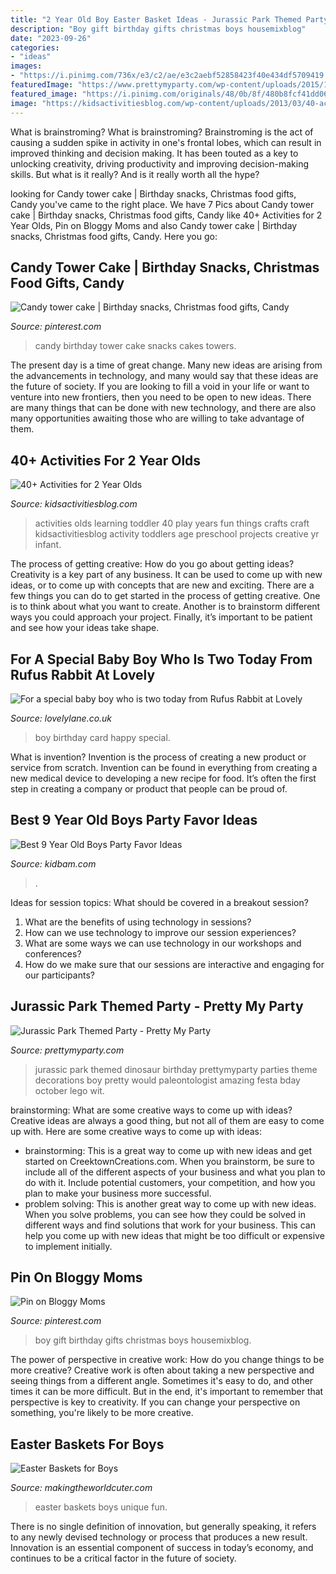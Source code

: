 ```yaml
---
title: "2 Year Old Boy Easter Basket Ideas - Jurassic Park Themed Party"
description: "Boy gift birthday gifts christmas boys housemixblog"
date: "2023-09-26"
categories:
- "ideas"
images:
- "https://i.pinimg.com/736x/e3/c2/ae/e3c2aebf52858423f40e434df5709419.jpg"
featuredImage: "https://www.prettymyparty.com/wp-content/uploads/2015/10/dinosaur-themed-birthday-party-ideas.jpg"
featured_image: "https://i.pinimg.com/originals/48/0b/8f/480b8fcf41dd0627e97766de8503df8f.jpg"
image: "https://kidsactivitiesblog.com/wp-content/uploads/2013/03/40-activities-for-2-year-olds-feature.jpg"
---
```



What is brainstroming?
What is brainstroming? Brainstroming is the act of causing a sudden spike in activity in one's frontal lobes, which can result in improved thinking and decision making. It has been touted as a key to unlocking creativity, driving productivity and improving decision-making skills. But what is it really? And is it really worth all the hype?

	

		
looking for Candy tower cake | Birthday snacks, Christmas food gifts, Candy you've came to the right place. We have 7 Pics about Candy tower cake | Birthday snacks, Christmas food gifts, Candy like 40+ Activities for 2 Year Olds, Pin on Bloggy Moms and also Candy tower cake | Birthday snacks, Christmas food gifts, Candy. Here you go:
		
    
## Candy Tower Cake | Birthday Snacks, Christmas Food Gifts, Candy

<img loading=lazy src="https://i.pinimg.com/originals/48/0b/8f/480b8fcf41dd0627e97766de8503df8f.jpg" onerror="this.onerror=null;this.src='https://tse1.mm.bing.net/th?id=OIP.ltjxqiyBUiTyZ-cwDGhyhQAAAA&amp;pid=15.1';" alt="Candy tower cake | Birthday snacks, Christmas food gifts, Candy">

_Source: pinterest.com_

>candy birthday tower cake snacks cakes towers. 

	

The present day is a time of great change. Many new ideas are arising from the advancements in technology, and many would say that these ideas are the future of society. If you are looking to fill a void in your life or want to venture into new frontiers, then you need to be open to new ideas. There are many things that can be done with new technology, and there are also many opportunities awaiting those who are willing to take advantage of them.

    
## 40+ Activities For 2 Year Olds

<img loading=lazy src="https://kidsactivitiesblog.com/wp-content/uploads/2013/03/40-activities-for-2-year-olds-feature.jpg" onerror="this.onerror=null;this.src='https://tse2.mm.bing.net/th?id=OIP.WiYAYcwWiRT1xdgAYQWJPQHaLG&amp;pid=15.1';" alt="40+ Activities for 2 Year Olds">

_Source: kidsactivitiesblog.com_

>activities olds learning toddler 40 play years fun things crafts craft kidsactivitiesblog activity toddlers age preschool projects creative yr infant. 

	

The process of getting creative: How do you go about getting ideas?
Creativity is a key part of any business. It can be used to come up with new ideas, or to come up with concepts that are new and exciting. There are a few things you can do to get started in the process of getting creative. One is to think about what you want to create. Another is to brainstorm different ways you could approach your project. Finally, it’s important to be patient and see how your ideas take shape.

    
## For A Special Baby Boy Who Is Two Today From Rufus Rabbit At Lovely

<img loading=lazy src="https://sites.create-cdn.net/siteimages/27/1/4/271498/11/8/1/11810704/1500x1500.jpg?1458657037" onerror="this.onerror=null;this.src='https://tse3.mm.bing.net/th?id=OIP.87cqWRd6tSn9-jyox1J0JwHaHa&amp;pid=15.1';" alt="For a special baby boy who is two today from Rufus Rabbit at Lovely">

_Source: lovelylane.co.uk_

>boy birthday card happy special. 

	

What is invention?
Invention is the process of creating a new product or service from scratch. Invention can be found in everything from creating a new medical device to developing a new recipe for food. It’s often the first step in creating a company or product that people can be proud of.

    
## Best 9 Year Old Boys Party Favor Ideas

<img loading=lazy src="http://kidbam.com/wp-content/uploads/2021/06/best-9-year-old-boys-party-favor-ideas.jpg" onerror="this.onerror=null;this.src='https://tse3.mm.bing.net/th?id=OIP.Sb6F5eDTUPZpMvIAPVeZ5AHaLH&amp;pid=15.1';" alt="Best 9 Year Old Boys Party Favor Ideas">

_Source: kidbam.com_

>. 

	

Ideas for session topics: What should be covered in a breakout session?
1. What are the benefits of using technology in sessions? 
2. How can we use technology to improve our session experiences? 
3. What are some ways we can use technology in our workshops and conferences? 
4. How do we make sure that our sessions are interactive and engaging for our participants?

    
## Jurassic Park Themed Party - Pretty My Party

<img loading=lazy src="https://www.prettymyparty.com/wp-content/uploads/2015/10/dinosaur-themed-birthday-party-ideas.jpg" onerror="this.onerror=null;this.src='https://tse1.mm.bing.net/th?id=OIP.voDC3Y37h-VaKXcdgn0DJwHaKl&amp;pid=15.1';" alt="Jurassic Park Themed Party - Pretty My Party">

_Source: prettymyparty.com_

>jurassic park themed dinosaur birthday prettymyparty parties theme decorations boy pretty would paleontologist amazing festa bday october lego wit. 

	

brainstorming: What are some creative ways to come up with ideas?
Creative ideas are always a good thing, but not all of them are easy to come up with. Here are some creative ways to come up with ideas: 
- brainstorming: This is a great way to come up with new ideas and get started on CreektownCreations.com. When you brainstorm, be sure to include all of the different aspects of your business and what you plan to do with it. Include potential customers, your competition, and how you plan to make your business more successful.
- problem solving: This is another great way to come up with new ideas. When you solve problems, you can see how they could be solved in different ways and find solutions that work for your business. This can help you come up with new ideas that might be too difficult or expensive to implement initially.

    
## Pin On Bloggy Moms

<img loading=lazy src="https://i.pinimg.com/736x/e3/c2/ae/e3c2aebf52858423f40e434df5709419.jpg" onerror="this.onerror=null;this.src='https://tse3.mm.bing.net/th?id=OIP.tC5m2KlChJ62ymzmFw2EBwHaLw&amp;pid=15.1';" alt="Pin on Bloggy Moms">

_Source: pinterest.com_

>boy gift birthday gifts christmas boys housemixblog. 

	

The power of perspective in creative work: How do you change things to be more creative?
Creative work is often about taking a new perspective and seeing things from a different angle. Sometimes it's easy to do, and other times it can be more difficult. But in the end, it's important to remember that perspective is key to creativity. If you can change your perspective on something, you're likely to be more creative.

    
## Easter Baskets For Boys

<img loading=lazy src="https://makingtheworldcuter.com/wp-content/uploads/2015/03/Creating-fun-and-unique-Easter-baskets-for-boys.jpg" onerror="this.onerror=null;this.src='https://tse4.mm.bing.net/th?id=OIP.7Kk88oY_jXL41HfTx8hKTAHaLH&amp;pid=15.1';" alt="Easter Baskets for Boys">

_Source: makingtheworldcuter.com_

>easter baskets boys unique fun. 

	

There is no single definition of innovation, but generally speaking, it refers to any newly devised technology or process that produces a new result. Innovation is an essential component of success in today’s economy, and continues to be a critical factor in the future of society.

